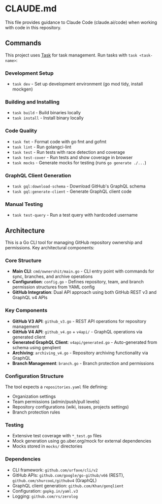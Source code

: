 # CLAUDE.md

This file provides guidance to Claude Code (claude.ai/code) when working with code in this repository.

## Commands

This project uses [Task](https://taskfile.dev) for task management. Run tasks with `task <task-name>`:

### Development Setup
- `task dev` - Set up development environment (go mod tidy, install mockgen)

### Building and Installing  
- `task build` - Build binaries locally
- `task install` - Install binary locally

### Code Quality
- `task fmt` - Format code with go fmt and gofmt
- `task lint` - Run golangci-lint
- `task test` - Run tests with race detection and coverage
- `task test-cover` - Run tests and show coverage in browser
- `task mocks` - Generate mocks for testing (runs `go generate ./...`)

### GraphQL Client Generation
- `task gql:download-schema` - Download GitHub's GraphQL schema  
- `task gql:generate-client` - Generate GraphQL client code

### Manual Testing
- `task test-query` - Run a test query with hardcoded username

## Architecture

This is a Go CLI tool for managing GitHub repository ownership and permissions. Key architectural components:

### Core Structure
- **Main CLI**: `cmd/ownershit/main.go` - CLI entry point with commands for sync, branches, and archive operations
- **Configuration**: `config.go` - Defines repository, team, and branch permission structures from YAML config
- **GitHub Integration**: Dual API approach using both GitHub REST v3 and GraphQL v4 APIs

### Key Components
- **GitHub V3 API**: `github_v3.go` - REST API operations for repository management
- **GitHub V4 API**: `github_v4.go` + `v4api/` - GraphQL operations via generated client
- **Generated GraphQL Client**: `v4api/generated.go` - Auto-generated from schema using genqlient
- **Archiving**: `archiving_v4.go` - Repository archiving functionality via GraphQL
- **Branch Management**: `branch.go` - Branch protection and permissions

### Configuration Structure
The tool expects a `repositories.yaml` file defining:
- Organization settings
- Team permissions (admin/push/pull levels)  
- Repository configurations (wiki, issues, projects settings)
- Branch protection rules

### Testing
- Extensive test coverage with `*_test.go` files
- Mock generation using go.uber.org/mock for external dependencies
- Mocks stored in `mocks/` directories

### Dependencies
- CLI framework: `github.com/urfave/cli/v2`
- GitHub APIs: `github.com/google/go-github/v66` (REST), `github.com/shurcooL/githubv4` (GraphQL)
- GraphQL client generation: `github.com/Khan/genqlient`
- Configuration: `gopkg.in/yaml.v3`
- Logging: `github.com/rs/zerolog`